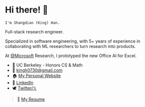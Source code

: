 <!-- Should be consistent with index.md -->

# Hi there! 👋

    I'm Shangdian (King) Han.

Full-stack research engineer.

Specialized in software engineering, with 5+ years of experience in collaborating with ML researchers to turn research into products.

At [@Microsoft](https://github.com/microsoft/ "Microsoft") Research, I prototyped the new Office AI for Excel.

- 🌱 UC Berkeley - Honors CS & Math
- 📧 <kingh0730@gmail.com>
- 🏠 [My Personal Website](https://kinghan.info/ "Shangdian (King) Han")
- 👔 [LinkedIn](https://www.linkedin.com/in/kingh0730/ "Shangdian (King) Han")
- 🕊️ [Twitter/𝕏](https://twitter.com/kingh0730/ "kingh0730")

> 📃 [My Resume](resume/cv_1.pdf "resume")
